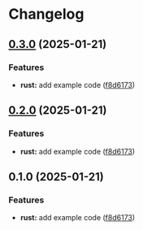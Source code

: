 # Changelog

## [0.3.0](https://github.com/ziad-dourbk/release-please-monorepo-example/compare/hello_rust-v0.2.0...hello_rust-v0.3.0) (2025-01-21)


### Features

* **rust:** add example code ([f8d6173](https://github.com/ziad-dourbk/release-please-monorepo-example/commit/f8d61736e63e4c1baf1d881c50556fa0ba6829d0))

## [0.2.0](https://github.com/ziad-dourbk/release-please-monorepo-example/compare/hello_rust-v0.1.0...hello_rust-v0.2.0) (2025-01-21)


### Features

* **rust:** add example code ([f8d6173](https://github.com/ziad-dourbk/release-please-monorepo-example/commit/f8d61736e63e4c1baf1d881c50556fa0ba6829d0))

## 0.1.0 (2025-01-21)


### Features

* **rust:** add example code ([f8d6173](https://github.com/ziad-dourbk/release-please-monorepo-example/commit/f8d61736e63e4c1baf1d881c50556fa0ba6829d0))
